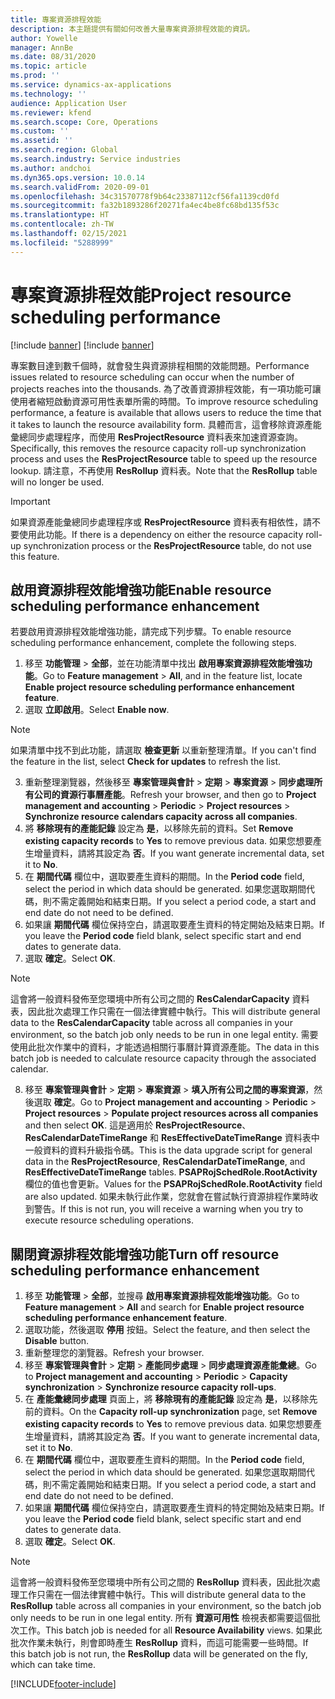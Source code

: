 ```yaml
---
title: 專案資源排程效能
description: 本主題提供有關如何改善大量專案資源排程效能的資訊。
author: Yowelle
manager: AnnBe
ms.date: 08/31/2020
ms.topic: article
ms.prod: ''
ms.service: dynamics-ax-applications
ms.technology: ''
audience: Application User
ms.reviewer: kfend
ms.search.scope: Core, Operations
ms.custom: ''
ms.assetid: ''
ms.search.region: Global
ms.search.industry: Service industries
ms.author: andchoi
ms.dyn365.ops.version: 10.0.14
ms.search.validFrom: 2020-09-01
ms.openlocfilehash: 34c31570778f9b64c23387112cf56fa1139cd0fd
ms.sourcegitcommit: fa32b1893286f20271fa4ec4be8fc68bd135f53c
ms.translationtype: HT
ms.contentlocale: zh-TW
ms.lasthandoff: 02/15/2021
ms.locfileid: "5288999"
---
```

# <a name="project-resource-scheduling-performance"></a><span data-ttu-id="e146e-103">專案資源排程效能</span><span class="sxs-lookup"><span data-stu-id="e146e-103">Project resource scheduling performance</span></span>

[!include [banner](../includes/banner.md)]
[!include [banner](../includes/preview-banner.md)]


<span data-ttu-id="e146e-104">專案數目達到數千個時，就會發生與資源排程相關的效能問題。</span><span class="sxs-lookup"><span data-stu-id="e146e-104">Performance issues related to resource scheduling can occur when the number of projects reaches into the thousands.</span></span> <span data-ttu-id="e146e-105">為了改善資源排程效能，有一項功能可讓使用者縮短啟動資源可用性表單所需的時間。</span><span class="sxs-lookup"><span data-stu-id="e146e-105">To improve resource scheduling performance, a feature is available that allows users to reduce the time that it takes to launch the resource availability form.</span></span> <span data-ttu-id="e146e-106">具體而言，這會移除資源產能彙總同步處理程序，而使用 **ResProjectResource** 資料表來加速資源查詢。</span><span class="sxs-lookup"><span data-stu-id="e146e-106">Specifically, this removes the resource capacity roll-up synchronization process and uses the **ResProjectResource** table to speed up the resource lookup.</span></span> <span data-ttu-id="e146e-107">請注意，不再使用 **ResRollup** 資料表。</span><span class="sxs-lookup"><span data-stu-id="e146e-107">Note that the **ResRollup** table will no longer be used.</span></span>

> [!IMPORTANT]
> <span data-ttu-id="e146e-108">如果資源產能彙總同步處理程序或 **ResProjectResource** 資料表有相依性，請不要使用此功能。</span><span class="sxs-lookup"><span data-stu-id="e146e-108">If there is a dependency on either the resource capacity roll-up synchronization process or the **ResProjectResource** table, do not use this feature.</span></span>

## <a name="enable-resource-scheduling-performance-enhancement"></a><span data-ttu-id="e146e-109">啟用資源排程效能增強功能</span><span class="sxs-lookup"><span data-stu-id="e146e-109">Enable resource scheduling performance enhancement</span></span>
<span data-ttu-id="e146e-110">若要啟用資源排程效能增強功能，請完成下列步驟。</span><span class="sxs-lookup"><span data-stu-id="e146e-110">To enable resource scheduling performance enhancement, complete the following steps.</span></span>

1. <span data-ttu-id="e146e-111">移至 **功能管理** > **全部**，並在功能清單中找出 **啟用專案資源排程效能增強功能**。</span><span class="sxs-lookup"><span data-stu-id="e146e-111">Go to **Feature management** > **All**, and in the feature list, locate **Enable project resource scheduling performance enhancement feature**.</span></span>
2. <span data-ttu-id="e146e-112">選取 **立即啟用**。</span><span class="sxs-lookup"><span data-stu-id="e146e-112">Select **Enable now**.</span></span>

> [!NOTE]
> <span data-ttu-id="e146e-113">如果清單中找不到此功能，請選取 **檢查更新** 以重新整理清單。</span><span class="sxs-lookup"><span data-stu-id="e146e-113">If you can't find the feature in the list, select **Check for updates** to refresh the list.</span></span>

3. <span data-ttu-id="e146e-114">重新整理瀏覽器，然後移至 **專案管理與會計** > **定期** > **專案資源** > **同步處理所有公司的資源行事曆產能**。</span><span class="sxs-lookup"><span data-stu-id="e146e-114">Refresh your browser, and then go to **Project management and accounting** > **Periodic** > **Project resources** > **Synchronize resource calendars capacity across all companies**.</span></span>
4. <span data-ttu-id="e146e-115">將 **移除現有的產能記錄** 設定為 **是**，以移除先前的資料。</span><span class="sxs-lookup"><span data-stu-id="e146e-115">Set **Remove existing capacity records** to **Yes** to remove previous data.</span></span> <span data-ttu-id="e146e-116">如果您想要產生增量資料，請將其設定為 **否**。</span><span class="sxs-lookup"><span data-stu-id="e146e-116">If you want generate incremental data, set it to **No**.</span></span>
5. <span data-ttu-id="e146e-117">在 **期間代碼** 欄位中，選取要產生資料的期間。</span><span class="sxs-lookup"><span data-stu-id="e146e-117">In the **Period code** field, select the period in which data should be generated.</span></span> <span data-ttu-id="e146e-118">如果您選取期間代碼，則不需定義開始和結束日期。</span><span class="sxs-lookup"><span data-stu-id="e146e-118">If you select a period code, a start and end date do not need to be defined.</span></span>
6. <span data-ttu-id="e146e-119">如果讓 **期間代碼** 欄位保持空白，請選取要產生資料的特定開始及結束日期。</span><span class="sxs-lookup"><span data-stu-id="e146e-119">If you leave the **Period code** field blank, select specific start and end dates to generate data.</span></span>
7. <span data-ttu-id="e146e-120">選取 **確定**。</span><span class="sxs-lookup"><span data-stu-id="e146e-120">Select **OK**.</span></span>

 > [!NOTE]
 > <span data-ttu-id="e146e-121">這會將一般資料發佈至您環境中所有公司之間的 **ResCalendarCapacity** 資料表，因此批次處理工作只需在一個法律實體中執行。</span><span class="sxs-lookup"><span data-stu-id="e146e-121">This will distribute general data to the **ResCalendarCapacity** table across all companies in your environment, so the batch job only needs to be run in one legal entity.</span></span> <span data-ttu-id="e146e-122">需要使用此批次作業中的資料，才能透過相關行事曆計算資源產能。</span><span class="sxs-lookup"><span data-stu-id="e146e-122">The data in this batch job is needed to calculate resource capacity through the associated calendar.</span></span>

8. <span data-ttu-id="e146e-123">移至 **專案管理與會計** > **定期** > **專案資源** > **填入所有公司之間的專案資源**，然後選取 **確定**。</span><span class="sxs-lookup"><span data-stu-id="e146e-123">Go to **Project management and accounting** > **Periodic** > **Project resources** > **Populate project resources across all companies** and then select **OK**.</span></span> <span data-ttu-id="e146e-124">這是適用於 **ResProjectResource**、**ResCalendarDateTimeRange** 和 **ResEffectiveDateTimeRange** 資料表中一般資料的資料升級指令碼。</span><span class="sxs-lookup"><span data-stu-id="e146e-124">This is the data upgrade script for general data in the **ResProjectResource**, **ResCalendarDateTimeRange**, and **ResEffectiveDateTimeRange** tables.</span></span> <span data-ttu-id="e146e-125">**PSAPRojSchedRole.RootActivity** 欄位的值也會更新。</span><span class="sxs-lookup"><span data-stu-id="e146e-125">Values for the **PSAPRojSchedRole.RootActivity** field are also updated.</span></span> <span data-ttu-id="e146e-126">如果未執行此作業，您就會在嘗試執行資源排程作業時收到警告。</span><span class="sxs-lookup"><span data-stu-id="e146e-126">If this is not run, you will receive a warning when you try to execute resource scheduling operations.</span></span>
 
## <a name="turn-off-resource-scheduling-performance-enhancement"></a><span data-ttu-id="e146e-127">關閉資源排程效能增強功能</span><span class="sxs-lookup"><span data-stu-id="e146e-127">Turn off resource scheduling performance enhancement</span></span>

1. <span data-ttu-id="e146e-128">移至 **功能管理** > **全部**，並搜尋 **啟用專案資源排程效能增強功能**。</span><span class="sxs-lookup"><span data-stu-id="e146e-128">Go to **Feature management** > **All**  and search for **Enable project resource scheduling performance enhancement feature**.</span></span>
2. <span data-ttu-id="e146e-129">選取功能，然後選取 **停用** 按鈕。</span><span class="sxs-lookup"><span data-stu-id="e146e-129">Select the feature, and then select the **Disable** button.</span></span>
3. <span data-ttu-id="e146e-130">重新整理您的瀏覽器。</span><span class="sxs-lookup"><span data-stu-id="e146e-130">Refresh your browser.</span></span>
4. <span data-ttu-id="e146e-131">移至 **專案管理與會計** > **定期** > **產能同步處理** > **同步處理資源產能彙總**。</span><span class="sxs-lookup"><span data-stu-id="e146e-131">Go to **Project management and accounting** > **Periodic** > **Capacity synchronization** > **Synchronize resource capacity roll-ups**.</span></span>
5. <span data-ttu-id="e146e-132">在 **產能彙總同步處理** 頁面上，將 **移除現有的產能記錄** 設定為 **是**，以移除先前的資料。</span><span class="sxs-lookup"><span data-stu-id="e146e-132">On the **Capacity roll-up synchronization** page, set **Remove existing capacity records** to **Yes** to remove previous data.</span></span> <span data-ttu-id="e146e-133">如果您想要產生增量資料，請將其設定為 **否**。</span><span class="sxs-lookup"><span data-stu-id="e146e-133">If you want to generate incremental data, set it to **No**.</span></span>
6. <span data-ttu-id="e146e-134">在 **期間代碼** 欄位中，選取要產生資料的期間。</span><span class="sxs-lookup"><span data-stu-id="e146e-134">In the **Period code** field, select the period in which data should be generated.</span></span> <span data-ttu-id="e146e-135">如果您選取期間代碼，則不需定義開始和結束日期。</span><span class="sxs-lookup"><span data-stu-id="e146e-135">If you select a period code, a start and end date do not need to be defined.</span></span>
7. <span data-ttu-id="e146e-136">如果讓 **期間代碼** 欄位保持空白，請選取要產生資料的特定開始及結束日期。</span><span class="sxs-lookup"><span data-stu-id="e146e-136">If you leave the **Period code** field blank, select specific start and end dates to generate data.</span></span>
8. <span data-ttu-id="e146e-137">選取 **確定**。</span><span class="sxs-lookup"><span data-stu-id="e146e-137">Select **OK**.</span></span>

> [!NOTE]
> <span data-ttu-id="e146e-138">這會將一般資料發佈至您環境中所有公司之間的 **ResRollup** 資料表，因此批次處理工作只需在一個法律實體中執行。</span><span class="sxs-lookup"><span data-stu-id="e146e-138">This will distribute general data to the **ResRollup** table across all companies in your environment, so the batch job only needs to be run in one legal entity.</span></span> <span data-ttu-id="e146e-139">所有 **資源可用性** 檢視表都需要這個批次工作。</span><span class="sxs-lookup"><span data-stu-id="e146e-139">This batch job is needed for all **Resource Availability** views.</span></span> <span data-ttu-id="e146e-140">如果此批次作業未執行，則會即時產生 **ResRollup** 資料，而這可能需要一些時間。</span><span class="sxs-lookup"><span data-stu-id="e146e-140">If this batch job is not run, the **ResRollup** data will be generated on the fly, which can take time.</span></span>


[!INCLUDE[footer-include](../includes/footer-banner.md)]